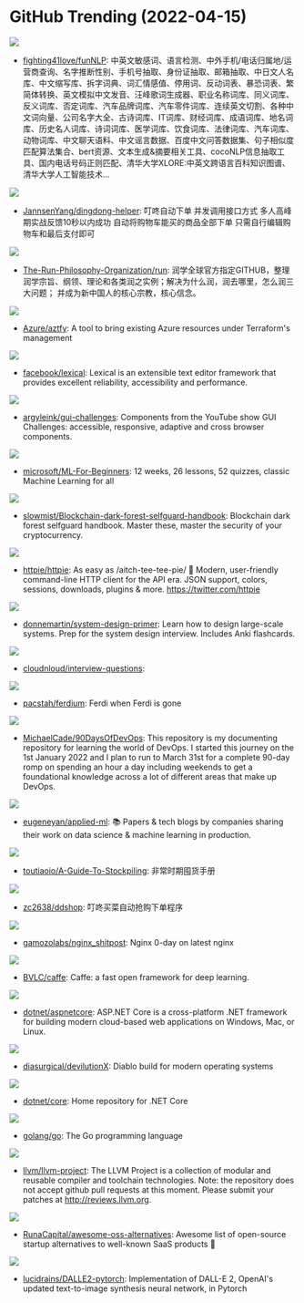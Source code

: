 # GitHub Trending (2022-04-15)

![](https://img.shields.io/badge/Python-New%20227-green?style=flat-square&logo=appveyor)
- [fighting41love/funNLP](https://github.com/fighting41love/funNLP): 中英文敏感词、语言检测、中外手机/电话归属地/运营商查询、名字推断性别、手机号抽取、身份证抽取、邮箱抽取、中日文人名库、中文缩写库、拆字词典、词汇情感值、停用词、反动词表、暴恐词表、繁简体转换、英文模拟中文发音、汪峰歌词生成器、职业名称词库、同义词库、反义词库、否定词库、汽车品牌词库、汽车零件词库、连续英文切割、各种中文词向量、公司名字大全、古诗词库、IT词库、财经词库、成语词库、地名词库、历史名人词库、诗词词库、医学词库、饮食词库、法律词库、汽车词库、动物词库、中文聊天语料、中文谣言数据、百度中文问答数据集、句子相似度匹配算法集合、bert资源、文本生成&摘要相关工具、cocoNLP信息抽取工具、国内电话号码正则匹配、清华大学XLORE:中英文跨语言百科知识图谱、清华大学人工智能技术…

![](https://img.shields.io/badge/Java-New%20211-green?style=flat-square&logo=appveyor)
- [JannsenYang/dingdong-helper](https://github.com/JannsenYang/dingdong-helper): 叮咚自动下单 并发调用接口方式 多人高峰期实战反馈10秒以内成功 自动将购物车能买的商品全部下单 只需自行编辑购物车和最后支付即可

![](https://img.shields.io/badge/none-New%20995-green?style=flat-square&logo=appveyor)
- [The-Run-Philosophy-Organization/run](https://github.com/The-Run-Philosophy-Organization/run): 润学全球官方指定GITHUB，整理润学宗旨、纲领、理论和各类润之实例；解决为什么润，润去哪里，怎么润三大问题； 并成为新中国人的核心宗教，核心信念。

![](https://img.shields.io/badge/Go-New%2031-green?style=flat-square&logo=appveyor)
- [Azure/aztfy](https://github.com/Azure/aztfy): A tool to bring existing Azure resources under Terraform's management

![](https://img.shields.io/badge/JavaScript-New%201-green?style=flat-square&logo=appveyor)
- [facebook/lexical](https://github.com/facebook/lexical): Lexical is an extensible text editor framework that provides excellent reliability, accessibility and performance.

![](https://img.shields.io/badge/HTML-New%2031-green?style=flat-square&logo=appveyor)
- [argyleink/gui-challenges](https://github.com/argyleink/gui-challenges): Components from the YouTube show GUI Challenges: accessible, responsive, adaptive and cross browser components.

![](https://img.shields.io/badge/Jupyter%20Notebook-New%20370-green?style=flat-square&logo=appveyor)
- [microsoft/ML-For-Beginners](https://github.com/microsoft/ML-For-Beginners): 12 weeks, 26 lessons, 52 quizzes, classic Machine Learning for all

![](https://img.shields.io/badge/none-New%20229-green?style=flat-square&logo=appveyor)
- [slowmist/Blockchain-dark-forest-selfguard-handbook](https://github.com/slowmist/Blockchain-dark-forest-selfguard-handbook): Blockchain dark forest selfguard handbook. Master these, master the security of your cryptocurrency.

![](https://img.shields.io/badge/Python-New%203-green?style=flat-square&logo=appveyor)
- [httpie/httpie](https://github.com/httpie/httpie): As easy as /aitch-tee-tee-pie/ 🥧 Modern, user-friendly command-line HTTP client for the API era. JSON support, colors, sessions, downloads, plugins & more. https://twitter.com/httpie

![](https://img.shields.io/badge/Python-New%20510-green?style=flat-square&logo=appveyor)
- [donnemartin/system-design-primer](https://github.com/donnemartin/system-design-primer): Learn how to design large-scale systems. Prep for the system design interview. Includes Anki flashcards.

![](https://img.shields.io/badge/Python-New%20139-green?style=flat-square&logo=appveyor)
- [cloudnloud/interview-questions](https://github.com/cloudnloud/interview-questions): 

![](https://img.shields.io/badge/JavaScript-New%207-green?style=flat-square&logo=appveyor)
- [pacstah/ferdium](https://github.com/pacstah/ferdium): Ferdi when Ferdi is gone

![](https://img.shields.io/badge/Shell-New%20515-green?style=flat-square&logo=appveyor)
- [MichaelCade/90DaysOfDevOps](https://github.com/MichaelCade/90DaysOfDevOps): This repository is my documenting repository for learning the world of DevOps. I started this journey on the 1st January 2022 and I plan to run to March 31st for a complete 90-day romp on spending an hour a day including weekends to get a foundational knowledge across a lot of different areas that make up DevOps.

![](https://img.shields.io/badge/none-New%2030-green?style=flat-square&logo=appveyor)
- [eugeneyan/applied-ml](https://github.com/eugeneyan/applied-ml): 📚 Papers & tech blogs by companies sharing their work on data science & machine learning in production.

![](https://img.shields.io/badge/none-New%2012-green?style=flat-square&logo=appveyor)
- [toutiaoio/A-Guide-To-Stockpiling](https://github.com/toutiaoio/A-Guide-To-Stockpiling): 非常时期囤货手册

![](https://img.shields.io/badge/Go-New%2034-green?style=flat-square&logo=appveyor)
- [zc2638/ddshop](https://github.com/zc2638/ddshop): 叮咚买菜自动抢购下单程序

![](https://img.shields.io/badge/C-New%205-green?style=flat-square&logo=appveyor)
- [gamozolabs/nginx_shitpost](https://github.com/gamozolabs/nginx_shitpost): Nginx 0-day on latest nginx

![](https://img.shields.io/badge/C%2B%2B-New%2017-green?style=flat-square&logo=appveyor)
- [BVLC/caffe](https://github.com/BVLC/caffe): Caffe: a fast open framework for deep learning.

![](https://img.shields.io/badge/C%23-New%2015-green?style=flat-square&logo=appveyor)
- [dotnet/aspnetcore](https://github.com/dotnet/aspnetcore): ASP.NET Core is a cross-platform .NET framework for building modern cloud-based web applications on Windows, Mac, or Linux.

![](https://img.shields.io/badge/C%2B%2B-New%207-green?style=flat-square&logo=appveyor)
- [diasurgical/devilutionX](https://github.com/diasurgical/devilutionX): Diablo build for modern operating systems

![](https://img.shields.io/badge/Shell-New%209-green?style=flat-square&logo=appveyor)
- [dotnet/core](https://github.com/dotnet/core): Home repository for .NET Core

![](https://img.shields.io/badge/Go-New%2051-green?style=flat-square&logo=appveyor)
- [golang/go](https://github.com/golang/go): The Go programming language

![](https://img.shields.io/badge/none-New%2024-green?style=flat-square&logo=appveyor)
- [llvm/llvm-project](https://github.com/llvm/llvm-project): The LLVM Project is a collection of modular and reusable compiler and toolchain technologies. Note: the repository does not accept github pull requests at this moment. Please submit your patches at http://reviews.llvm.org.

![](https://img.shields.io/badge/Python-New%2050-green?style=flat-square&logo=appveyor)
- [RunaCapital/awesome-oss-alternatives](https://github.com/RunaCapital/awesome-oss-alternatives): Awesome list of open-source startup alternatives to well-known SaaS products 🚀

![](https://img.shields.io/badge/Python-New%20132-green?style=flat-square&logo=appveyor)
- [lucidrains/DALLE2-pytorch](https://github.com/lucidrains/DALLE2-pytorch): Implementation of DALL-E 2, OpenAI's updated text-to-image synthesis neural network, in Pytorch

